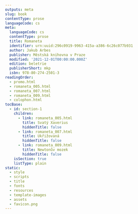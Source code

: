 ```yaml
---
outputs: meta
slug: book
contentType: prose
languageCode: cs
meta:
  languageCode: cs
  contentType: prose
  title: Romaneta
  identifier: urn:uuid:296c0919-9963-415a-a386-6c26c077b931
  author: Jakub Arbes
  publisher: Městská knihovna v Praze
  modified: '2021-12-01T00:00:00.000Z'
  edition: beletrie
  publisherShort: mkp
  isbn: 978-80-274-2501-3
readingOrder:
  - promo.html
  - romaneta_005.html
  - romaneta_007.html
  - romaneta_009.html
  - colophon.html
tocBase:
  - id: section-1
    children:
      - link: romaneta_005.html
        title: Svatý Xaverius
        hiddenTitle: false
      - link: romaneta_007.html
        title: Ukřižovaná
        hiddenTitle: false
      - link: romaneta_009.html
        title: Newtonův mozek
        hiddenTitle: false
    isSection: true
    listType: plain
static:
  - style
  - scripts
  - title
  - fonts
  - resources
  - template-images
  - assets
  - favicon.png
---
```

